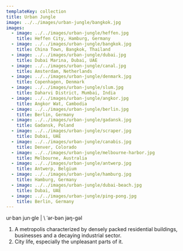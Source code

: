 ```yaml
---
templateKey: collection
title: Urban Jungle
image: ../../images/urban-jungle/bangkok.jpg
images:
  - image: ../../images/urban-jungle/heffen.jpg
    title: Heffen City, Hamburg, Germany
  - image: ../../images/urban-jungle/bangkok.jpg
    title: China Town, Bangkok, Thailand
  - image: ../../images/urban-jungle/dubai.jpg
    title: Dubai Marina, Dubai, UAE
  - image: ../../images/urban-jungle/canal.jpg
    title: Amsterdam, Netherlands
  - image: ../../images/urban-jungle/denmark.jpg
    title: Copenhagen, Denmark
  - image: ../../images/urban-jungle/slum.jpg
    title: Daharvi District, Mumbai, India
  - image: ../../images/urban-jungle/angkor.jpg
    title: Angkor Wat, Cambodia
  - image: ../../images/urban-jungle/berlin.jpg
    title: Berlin, Germany
  - image: ../../images/urban-jungle/gadansk.jpg
    title: Gadansk, Poland
  - image: ../../images/urban-jungle/scraper.jpg
    title: Dubai, UAE
  - image: ../../images/urban-jungle/canabis.jpg
    title: Denver, Colorado
  - image: ../../images/urban-jungle/melbourne-harbor.jpg
    title: Melbourne, Australia
  - image: ../../images/urban-jungle/antwerp.jpg
    title: Antwerp, Belgium
  - image: ../../images/urban-jungle/hamburg.jpg
    title: Hamburg, Germany
  - image: ../../images/urban-jungle/dubai-beach.jpg
    title: Dubai, UAE
  - image: ../../images/urban-jungle/ping-pong.jpg
    title: Berlin, Germany
---    
```


ur·​ban jun·​gle | \ ˈər-bən jəŋ-gəl

1. A metropolis characterized by densely packed residential buildings, businesses and a decaying industrial sector.
2. City life, especially the unpleasant parts of it.
